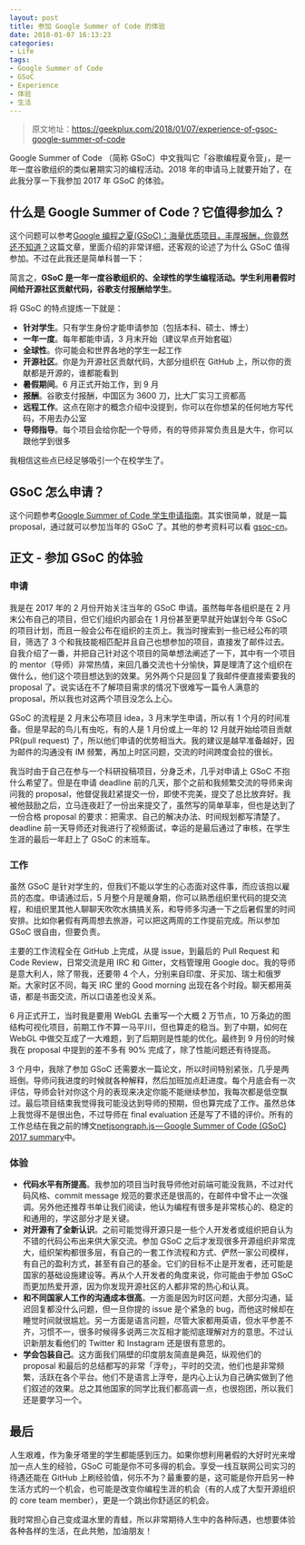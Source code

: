 ```yaml
---
layout: post
title: 参加 Google Summer of Code 的体验
date: 2018-01-07 16:13:23
categories:
- Life
tags:
- Google Summer of Code
- GSoC
- Experience
- 体验
- 生活
---
```


> 原文地址：[https://geekplux.com/2018/01/07/experience-of-gsoc-google-summer-of-code ](https://geekplux.com/2018/01/07/experience-of-gsoc-google-summer-of-code)

Google Summer of Code （简称 GSoC）中文我叫它「谷歌编程夏令营」，是一年一度谷歌组织的类似暑期实习的编程活动。2018 年的申请马上就要开始了，在此我分享一下我参加 2017 年 GSoC 的体验。

## 什么是 Google Summer of Code？它值得参加么？

这个问题可以参考[Google 编程之夏(GSoC)：海量优质项目，丰厚报酬，你竟然还不知道？](https://zhuanlan.zhihu.com/p/27330699)这篇文章，里面介绍的非常详细，还客观的论述了为什么 GSoC 值得参加。不过在此我还是简单科普一下：

简言之，**GSoC 是一年一度谷歌组织的、全球性的学生编程活动。学生利用暑假时间给开源社区贡献代码，谷歌支付报酬给学生**。

将 GSoC 的特点提炼一下就是：

- **针对学生**。只有学生身份才能申请参加（包括本科、硕士、博士）
- **一年一度**。每年都能申请，3 月末开始（建议早点开始套磁）
- **全球性**。你可能会和世界各地的学生一起工作
- **开源社区**。你是为开源社区贡献代码，大部分组织在 GitHub 上，所以你的贡献都是开源的，谁都能看到
- **暑假期间**。6 月正式开始工作，到 9 月
- **报酬**。谷歌支付报酬，中国区为 3600 刀，比大厂实习工资都高
- **远程工作**。这点在刚才的概念介绍中没提到，你可以在你想呆的任何地方写代码，不用去办公室
- **导师指导**。每个项目会给你配一个导师，有的导师非常负责且是大牛，你可以跟他学到很多

我相信这些点已经足够吸引一个在校学生了。

## GSoC 怎么申请？

这个问题参考[Google Summer of Code 学生申请指南](https://zhuanlan.zhihu.com/p/27823910)。其实很简单，就是一篇 proposal，通过就可以参加当年的 GSoC 了。其他的参考资料可以看 [gsoc-cn](https://github.com/gsoc-cn/gsoc-cn)。

## 正文 - 参加 GSoC 的体验

### 申请

我是在 2017 年的 2 月份开始关注当年的 GSoC 申请。虽然每年各组织是在 2 月末公布自己的项目，但它们组织内部会在 1 月份甚至更早就开始谋划今年 GSoC 的项目计划，而且一般会公布在组织的主页上。我当时搜索到一些已经公布的项目，筛选了 3 个和我技能相匹配并且自己也想参加的项目，直接发了邮件过去。自我介绍了一番，并把自己针对这个项目的简单想法阐述了一下，其中有一个项目的 mentor（导师）非常热情，来回几番交流也十分愉快，算是理清了这个组织在做什么，他们这个项目想达到的效果。另外两个只是回复了我邮件便直接索要我的 proposal 了。说实话在不了解项目需求的情况下很难写一篇令人满意的 proposal，所以我也对这两个项目没怎么上心。

GSoC 的流程是 2 月末公布项目 idea，3 月末学生申请，所以有 1 个月的时间准备。但是早起的鸟儿有虫吃，有的人是 1 月份或上一年的 12 月就开始给项目贡献 PR(pull request) 了，所以他们申请的优势相当大。我的建议是越早准备越好，因为邮件的沟通没有 IM 频繁，再加上时区问题，交流的时间跨度会拉的很长。

我当时由于自己在参与一个科研投稿项目，分身乏术，几乎对申请上 GSoC 不抱什么希望了。但是在申请 deadline 前的几天，那个之前和我频繁交流的导师来询问我的 proposal，他督促我赶紧提交一份，即使不完美，提交了总比放弃好。我被他鼓励之后，立马连夜赶了一份出来提交了，虽然写的简单草率，但也是达到了一份合格 proposal 的要求：把需求、自己的解决办法、时间规划都写清楚了。deadline 前一天导师还对我进行了视频面试，幸运的是最后通过了审核，在学生生涯的最后一年赶上了 GSoC 的末班车。

### 工作

虽然 GSoC 是针对学生的，但我们不能以学生的心态面对这件事，而应该抱以雇员的态度。申请通过后，5 月整个月是暖身期，你可以熟悉组织里代码的提交流程，和组织里其他人聊聊天吹吹水搞搞关系，和导师多沟通一下之后暑假里的时间安排。比如你暑假有两周想去旅游，可以把这两周的工作提前完成。所以参加 GSoC 很自由，但要负责。

主要的工作流程全在 GitHub 上完成，从提 issue，到最后的 Pull Request 和 Code Review，日常交流是用 IRC 和 Gitter，文档管理用 Google doc。我的导师是意大利人，除了带我，还要带 4 个人，分别来自印度、牙买加、瑞士和俄罗斯。大家时区不同，每天 IRC 里的 Good morning 出现在各个时段。聊天都用英语，都是书面交流，所以口语差也没关系。

6 月正式开工，当时我是要用 WebGL 去重写一个大概 2 万节点，10 万条边的图结构可视化项目，前期工作不算一马平川，但也算走的稳当。到了中期，如何在 WebGL 中做交互成了一大难题，到了后期则是性能的优化。最终到 9 月份的时候我在 proposal 中提到的差不多有 90% 完成了，除了性能问题还有待提高。

3 个月中，我除了参加 GSoC 还需要水一篇论文，所以时间特别紧张，几乎是两班倒。导师问我进度的时候就各种解释，然后加班加点赶进度。每个月底会有一次评估，导师会针对你这个月的表现来决定你能不能继续参加，我每次都是低空飘过。最后项目结束我觉得我可能没达到导师的预期，但也算完成了工作。虽然总体上我觉得不是很出色，不过导师在 final evaluation 还是写了不错的评价。所有的工作总结在我之前的博文[netjsongraph.js — Google Summer of Code (GSoC) 2017 summary](http://geekplux.com/2017/08/26/netjsongraph-js-google-summer-code-gsoc-2017-summary)中。

### 体验

- **代码水平有所提高**。我参加的项目当时我导师他对前端可能没我熟，不过对代码风格、commit message 规范的要求还是很高的，在邮件中曾不止一次强调。另外他还推荐书单让我们阅读，他认为编程有很多是非常核心的、稳定的和通用的，学这部分才是关键。
- **对开源有了全新认识**。之前可能觉得开源只是一些个人开发者或组织把自认为不错的代码公布出来供大家交流。参加 GSoC 之后才发现很多开源组织非常庞大，组织架构都很多层，有自己的一套工作流程和方式、俨然一家公司模样，有自己的盈利方式，甚至有自己的基金。它们的目标不止是开发者，还可能是国家的基础设施建设等。再从个人开发者的角度来说，你可能由于参加 GSoC 而更加热爱开源，因为你发现开源社区的人都非常的热心和认真。
- **和不同国家人工作的沟通成本很高**。一方面是因为时区问题，大部分沟通，延迟回复都没什么问题，但一旦你提的 issue 是个紧急的 bug，而他这时候却在睡觉时间就很尴尬。另一方面是语言问题，尽管大家都用英语，但水平参差不齐，习惯不一，很多时候得多说两三次互相才能彻底理解对方的意思。不过认识新朋友看他们的 Twitter 和 Instagram 还是很有意思的。
- **学会包装自己**。这方面我们隔壁的印度朋友简直是典范，纵观他们的 proposal 和最后的总结都写的非常「浮夸」，平时的交流，他们也是非常频繁，活跃在各个平台。他们不是语言上浮夸，是内心上认为自己确实做到了他们叙述的效果。总之其他国家的同学比我们都高调一点，也很抱团，所以我们还是要学习一个。

## 最后

人生艰难，作为象牙塔里的学生都能感到压力。如果你想利用暑假的大好时光来增加一点人生的经验，GSoC 可能是你不可多得的机会。享受一线互联网公司实习的待遇还能在 GitHub 上刷经验值，何乐不为？最重要的是，这可能是你开启另一种生活方式的一个机会，也可能是改变你编程生涯的机会（有的人成了大型开源组织的 core team member），更是一个跳出你舒适区的机会。

我时常担心自己变成温水里的青蛙，所以非常期待人生中的各种际遇，也想要体验各种各样的生活，在此共勉，加油朋友！

